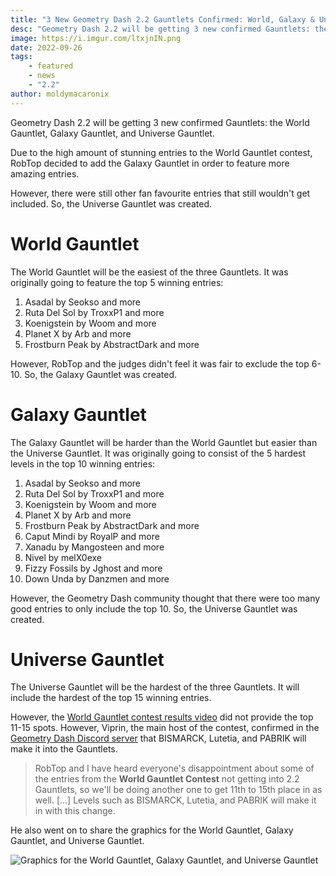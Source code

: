 ```yaml
---
title: "3 New Geometry Dash 2.2 Gauntlets Confirmed: World, Galaxy & Universe Gauntlets"
desc: "Geometry Dash 2.2 will be getting 3 new confirmed Gauntlets: the World Gauntlet, Galaxy Gauntlet, and Universe Gauntlet."
image: https://i.imgur.com/ltxjnIN.png
date: 2022-09-26
tags:
    - featured
    - news
    - "2.2"
author: moldymacaronix
---
```


Geometry Dash 2.2 will be getting 3 new confirmed Gauntlets: the World Gauntlet, Galaxy Gauntlet, and Universe Gauntlet.

Due to the high amount of stunning entries to the World Gauntlet contest, RobTop decided to add the Galaxy Gauntlet in order to feature more amazing entries.

However, there were still other fan favourite entries that still wouldn't get included. So, the Universe Gauntlet was created.

# World Gauntlet

The World Gauntlet will be the easiest of the three Gauntlets. It was originally going to feature the top 5 winning entries:

1. Asadal by Seokso and more
2. Ruta Del Sol by TroxxP1 and more
3. Koenigstein by Woom and more
4. Planet X by Arb and more
5. Frostburn Peak by AbstractDark and more

However, RobTop and the judges didn't feel it was fair to exclude the top 6-10. So, the Galaxy Gauntlet was created.

# Galaxy Gauntlet

The Galaxy Gauntlet will be harder than the World Gauntlet but easier than the Universe Gauntlet. It was originally going to consist of the 5 hardest levels in the top 10 winning entries:

1. Asadal by Seokso and more
2. Ruta Del Sol by TroxxP1 and more
3. Koenigstein by Woom and more
4. Planet X by Arb and more
5. Frostburn Peak by AbstractDark and more
6. Caput Mindi by RoyalP and more
7. Xanadu by Mangosteen and more
8. Nivel by melX0exe
9. Fizzy Fossils by Jghost and more
10. Down Unda by Danzmen and more

However, the Geometry Dash community thought that there were too many good entries to only include the top 10. So, the Universe Gauntlet was created.

# Universe Gauntlet

The Universe Gauntlet will be the hardest of the three Gauntlets. It will include the hardest of the top 15 winning entries.

However, the [World Gauntlet contest results video](https://youtu.be/IsJMpN7T8cY) did not provide the top 11-15 spots. However, Viprin, the main host of the contest, confirmed in the [Geometry Dash Discord server](https://discord.gg/geometrydash) that BISMARCK, Lutetia, and PABRIK will make it into the Gauntlets.

>  RobTop and I have heard everyone's disappointment about some of the entries from the **World Gauntlet Contest** not getting into 2.2 Gauntlets, so we'll be doing another one to get 11th to 15th place in as well. [...] Levels such as BISMARCK, Lutetia, and PABRIK will make it in with this change.

He also went on to share the graphics for the World Gauntlet, Galaxy Gauntlet, and Universe Gauntlet.

![Graphics for the World Gauntlet, Galaxy Gauntlet, and Universe Gauntlet](https://media.discordapp.net/attachments/650172434846187521/1018731772692942938/gauntlet.png)